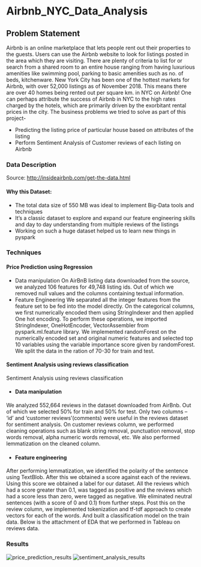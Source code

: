 # Airbnb_NYC_Data_Analysis


## Problem Statement

Airbnb is an online marketplace that lets people rent out their properties to the guests. Users can use the Airbnb website to look for listings posted in the area which they are visiting. There are plenty of criteria to list for or search from a shared room to an entire house ranging from having luxurious amenities like swimming pool, parking to basic amenities such as no. of beds, kitchenware. New York City has been one of the hottest markets for Airbnb, with over 52,000 listings as of November 2018. This means there are over 40 homes being rented out per square km. in NYC on Airbnb! One can perhaps attribute the success of Airbnb in NYC to the high rates charged by the hotels, which are primarily driven by the exorbitant rental prices in the city.
The business problems we tried to solve as part of this project-
  - Predicting the listing price of particular house based on attributes of the listing
  - Perform Sentiment Analysis of Customer reviews of each listing on Airbnb

### Data Description

Source:
http://insideairbnb.com/get-the-data.html

#### Why this Dataset:
- The total data size of 550 MB was ideal to implement Big-Data tools and techniques
- It’s a classic dataset to explore and expand our feature engineering skills and day to day understanding from multiple reviews of the listings
- Working on such a huge dataset helped us to learn new things in pyspark

### Techniques

#### Price Prediction using Regression

- Data manipulation
On AirBnB listing data downloaded from the source, we analyzed 106 features for 49,748 listing ids. Out of which we removed null values and the columns containing textual information. 
- Feature Engineering
We separated all the integer features from the feature set to be fed into the model directly. On the categorical columns, we first numerically encoded them using StringIndexer and then applied One hot encoding. To perform these operations, we imported StringIndexer, OneHotEncoder, VectorAssembler from pyspark.ml.feature library. We implemented randomForest on the numerically encoded set and original numeric features and selected top 10 variables using the variable importance score given by randomForest. We split the data in the ration of 70-30 for train and test.

#### Sentiment Analysis using reviews classification

Sentiment Analysis using reviews classification

- #### Data manipulation
We analyzed 552,664 reviews in the dataset downloaded from AirBnb. Out of which we selected 50% for train and 50% for test. Only two columns – ‘id’ and ‘customer reviews’(comments) were useful in the reviews dataset for sentiment analysis. On customer reviews column, we performed cleaning operations such as blank string removal, punctuation removal, stop words removal, alpha numeric words removal, etc. We also performed lemmatization on the cleaned column.
- #### Feature engineering  
After performing lemmatization, we identified the polarity of the sentence using TextBlob. After this we obtained a score against each of the reviews. Using this score we obtained a label for our dataset. All the reviews which had a score greater than 0.1, was tagged as positive and the reviews which had a score less than zero, were tagged as negative. We eliminated neutral sentences (with a score of 0 and 0.1) from further steps. Post this on the review column, we implemented tokenization and tf-tdf approach to create vectors for each of the words. And built a classification model on the train data. Below is the attachment of EDA that we performed in Tableau on reviews data.

### Results 

![price_prediction_results]()
![sentiment_analysis_results]()
